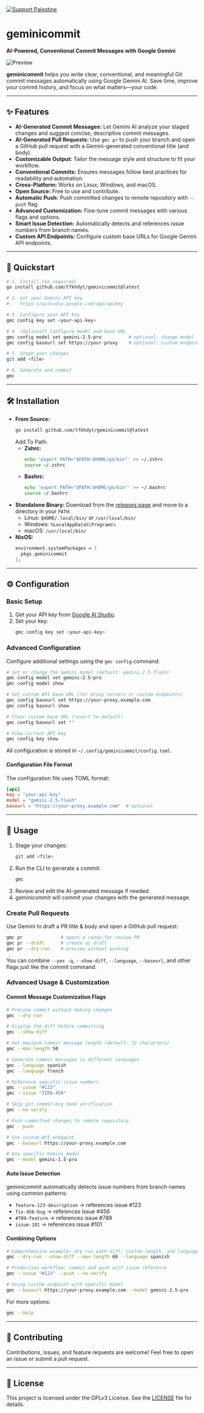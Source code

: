 [![Support Palestine](https://raw.githubusercontent.com/Safouene1/support-palestine-banner/master/banner-project.svg)](https://github.com/Safouene1/support-palestine-banner)

# geminicommit

**AI-Powered, Conventional Commit Messages with Google Gemini**

![Preview](./assets/Screenshot_20241112_103154.png)

**geminicommit** helps you write clear, conventional, and meaningful Git commit messages automatically using Google Gemini AI. Save time, improve your commit history, and focus on what matters—your code.

---

## ✨ Features

- **AI-Generated Commit Messages:** Let Gemini AI analyze your staged changes and suggest concise, descriptive commit messages.
- **AI-Generated Pull Requests:** Use `gmc pr` to push your branch and open a GitHub pull request with a Gemini-generated conventional title (and body).
- **Customizable Output:** Tailor the message style and structure to fit your workflow.
- **Conventional Commits:** Ensures messages follow best practices for readability and automation.
- **Cross-Platform:** Works on Linux, Windows, and macOS.
- **Open Source:** Free to use and contribute.
- **Automatic Push:** Push committed changes to remote repository with `--push` flag.
- **Advanced Customization:** Fine-tune commit messages with various flags and options.
- **Smart Issue Detection:** Automatically detects and references issue numbers from branch names.
- **Custom API Endpoints:** Configure custom base URLs for Google Gemini API endpoints.

---

## 🚀 Quickstart

```sh
# 1. Install (Go required)
go install github.com/tfkhdyt/geminicommit@latest

# 2. Get your Gemini API key
#    https://aistudio.google.com/app/apikey

# 3. Configure your API key
gmc config key set <your-api-key>

# 4. (Optional) Configure model and base URL
gmc config model set gemini-2.5-pro          # optional: change model
gmc config baseurl set https://your-proxy    # optional: custom endpoint

# 5. Stage your changes
git add <file>

# 6. Generate and commit
gmc
```

---

## 🛠️ Installation

- **From Source:**
  ```sh
  go install github.com/tfkhdyt/geminicommit@latest
  ```
  Add To Path:
  - **Zshrc:**
    ```sh
    echo 'export PATH="$PATH:$HOME/go/bin"' >> ~/.zshrc
    source ~/.zshrc
    ```
  - **Bashrc:**
    ```sh
    echo 'export PATH="$PATH:$HOME/go/bin"' >> ~/.bashrc
    source ~/.bashrc
    ```
- **Standalone Binary:**
  Download from the [releases page](https://github.com/tfkhdyt/geminicommit/releases) and move to a directory in your `PATH`:
  - Linux: `$HOME/.local/bin/` or `/usr/local/bin/`
  - Windows: `%LocalAppData%\Programs\`
  - macOS: `/usr/local/bin/`
- **NixOS:**
  ```nix
  environment.systemPackages = [
    pkgs.geminicommit
  ];
  ```

---

## ⚙️ Configuration

### Basic Setup

1. Get your API key from [Google AI Studio](https://aistudio.google.com/app/apikey).
2. Set your key:
   ```sh
   gmc config key set <your-api-key>
   ```

### Advanced Configuration

Configure additional settings using the `gmc config` command:

```sh
# Set or change the Gemini model (default: gemini-2.5-flash)
gmc config model set gemini-2.5-pro
gmc config model show

# Set custom API base URL (for proxy servers or custom endpoints)
gmc config baseurl set https://your-proxy.example.com
gmc config baseurl show

# Clear custom base URL (revert to default)
gmc config baseurl set ""

# View current API key
gmc config key show
```

All configuration is stored in `~/.config/geminicommit/config.toml`.

#### Configuration File Format

The configuration file uses TOML format:

```toml
[api]
key = "your-api-key"
model = "gemini-2.5-flash"
baseurl = "https://your-proxy.example.com"  # optional
```

---

## 📖 Usage

1. Stage your changes:
   ```sh
   git add <file>
   ```
2. Run the CLI to generate a commit:
   ```sh
   gmc
   ```
3. Review and edit the AI-generated message if needed.
4. geminicommit will commit your changes with the generated message.

### Create Pull Requests

Use Gemini to draft a PR title & body and open a GitHub pull request:

```sh
gmc pr              # opens a ready-for-review PR
gmc pr --draft      # create as draft
gmc pr --dry-run    # preview without pushing
```

You can combine `--yes -q`, `--show-diff`, `--language`, `--baseurl`, and other flags just like the commit command.

### Advanced Usage & Customization

#### Commit Message Customization Flags

```sh
# Preview commit without making changes
gmc --dry-run

# Display the diff before committing
gmc --show-diff

# Set maximum commit message length (default: 72 characters)
gmc --max-length 50

# Generate commit messages in different languages
gmc --language spanish
gmc --language french

# Reference specific issue numbers
gmc --issue "#123"
gmc --issue "JIRA-456"

# Skip git commit-msg hook verification
gmc --no-verify

# Push committed changes to remote repository
gmc --push

# Use custom API endpoint
gmc --baseurl https://your-proxy.example.com

# Use specific Gemini model
gmc --model gemini-1.5-pro
```

#### Auto Issue Detection

geminicommit automatically detects issue numbers from branch names using common patterns:

- `feature-123-description` → references issue #123
- `fix-456-bug` → references issue #456
- `#789-feature` → references issue #789
- `issue-101` → references issue #101

#### Combining Options

```sh
# Comprehensive example: dry run with diff, custom length, and language
gmc --dry-run --show-diff --max-length 60 --language spanish

# Production workflow: commit and push with issue reference
gmc --issue "#123" --push --no-verify

# Using custom endpoint with specific model
gmc --baseurl https://your-proxy.example.com --model gemini-2.5-pro
```

For more options:

```sh
gmc --help
```

---

## 🤝 Contributing

Contributions, issues, and feature requests are welcome! Feel free to open an issue or submit a pull request.

---

## 📄 License

This project is licensed under the GPLv3 License. See the [LICENSE](LICENSE) file for details.
